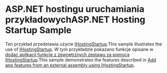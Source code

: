 # <a name="aspnet-hosting-startup-sample"></a><span data-ttu-id="f2e3a-101">ASP.NET hostingu uruchamiania przykładowych</span><span class="sxs-lookup"><span data-stu-id="f2e3a-101">ASP.NET Hosting Startup Sample</span></span>

<span data-ttu-id="f2e3a-102">Ten przykład przedstawia użycie [IHostingStartup](https://docs.microsoft.com/dotnet/api/microsoft.aspnetcore.hosting.ihostingstartup).</span><span class="sxs-lookup"><span data-stu-id="f2e3a-102">This sample illustrates the use of [IHostingStartup](https://docs.microsoft.com/dotnet/api/microsoft.aspnetcore.hosting.ihostingstartup).</span></span> <span data-ttu-id="f2e3a-103">W tym przykładzie pokazano funkcje opisane w [dodać aplikacji funkcje z zewnętrznych zestawu za pomocą IHostingStartup](https://docs.microsoft.com/aspnet/core/hosting/ihostingstartup).</span><span class="sxs-lookup"><span data-stu-id="f2e3a-103">This sample demonstrates the features described in [Add app features from an external assembly using IHostingStartup](https://docs.microsoft.com/aspnet/core/hosting/ihostingstartup).</span></span>
